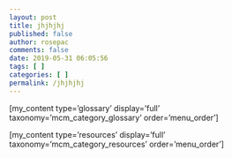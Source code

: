 ```yaml
---
layout: post
title: jhjhjhj
published: false
author: rosepac
comments: false
date: 2019-05-31 06:05:56
tags: [ ]
categories: [ ]
permalink: /jhjhjhj
---
```

[my\_content type=&#8217;glossary&#8217; display=&#8217;full&#8217; taxonomy=&#8217;mcm\_category\_glossary&#8217; order=&#8217;menu\_order&#8217;]

[my\_content type=&#8217;resources&#8217; display=&#8217;full&#8217; taxonomy=&#8217;mcm\_category\_resources&#8217; order=&#8217;menu\_order&#8217;]